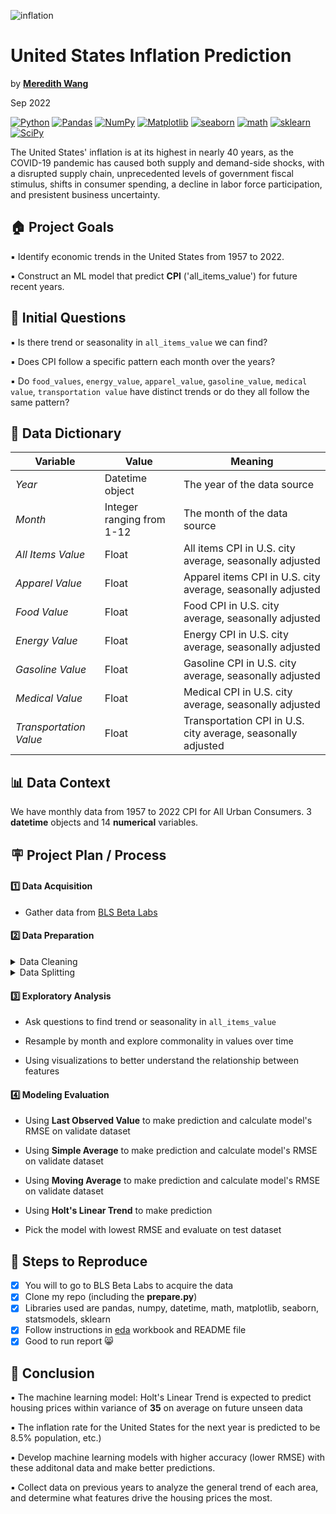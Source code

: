 ![inflation](https://user-images.githubusercontent.com/105242871/188526013-4313105f-5b16-4330-814d-2f1499d2bc45.png)

# United States Inflation Prediction
by [**Meredith Wang**](https://www.linkedin.com/in/m3redithw/)

Sep 2022

<a href="#"><img alt="Python" src="https://img.shields.io/badge/Python-013243.svg?logo=python&logoColor=white"></a>
<a href="#"><img alt="Pandas" src="https://img.shields.io/badge/Pandas-150458.svg?logo=pandas&logoColor=white"></a>
<a href="#"><img alt="NumPy" src="https://img.shields.io/badge/Numpy-2a4d69.svg?logo=numpy&logoColor=white"></a>
<a href="#"><img alt="Matplotlib" src="https://img.shields.io/badge/Matplotlib-8DF9C1.svg?logo=matplotlib&logoColor=white"></a>
<a href="#"><img alt="seaborn" src="https://img.shields.io/badge/seaborn-65A9A8.svg?logo=pandas&logoColor=white"></a>
<a href="#"><img alt="math" src="https://img.shields.io/badge/math-adcbe3.svg?logo=plotly&logoColor=white"></a>
<a href="#"><img alt="sklearn" src="https://img.shields.io/badge/sklearn-4b86b4.svg?logo=scikitlearn&logoColor=white"></a>
<a href="#"><img alt="SciPy" src="https://img.shields.io/badge/SciPy-1560bd.svg?logo=scipy&logoColor=white"></a>


The United States' inflation is at its highest in nearly 40 years, as the COVID-19 pandemic has caused both supply and demand-side shocks, with a disrupted supply chain, unprecedented levels of government fiscal stimulus, shifts in consumer spending, a decline in labor force participation, and presistent business uncertainty.

## :house:   Project Goals
▪️ Identify economic trends in the United States from 1957 to 2022.

▪️ Construct an ML model that predict **CPI** ('all_items_value') for future recent years.

## :memo:   Initial Questions
▪️ Is there trend or seasonality in `all_items_value` we can find?

▪️ Does CPI follow a specific pattern each month over the years?

▪️ Do `food_values`, `energy_value`, `apparel_value`, `gasoline_value`, `medical value`, `transportation value` have distinct trends or do they all follow the same pattern?

## :open_file_folder:   Data Dictionary
**Variable** |    **Value**    | **Meaning**
---|---|---
*Year* | Datetime object | The year of the data source
*Month* | Integer ranging from 1-12 | The month of the data source
*All Items Value* | Float | All items CPI in U.S. city average, seasonally adjusted
*Apparel Value* | Float | Apparel items CPI in U.S. city average, seasonally adjusted
*Food Value* | Float | Food CPI in U.S. city average, seasonally adjusted
*Energy Value* | Float | Energy CPI in U.S. city average, seasonally adjusted
*Gasoline Value* | Float | Gasoline CPI in U.S. city average, seasonally adjusted
*Medical Value* | Float | Medical CPI in U.S. city average, seasonally adjusted
*Transportation Value*| Float | Transportation CPI in U.S. city average, seasonally adjusted

## 📊   Data Context
We have monthly data from 1957 to 2022 CPI for All Urban Consumers. 3 **datetime** objects and 14 **numerical** variables.

## :placard:   Project Plan / Process
#### :one:   Data Acquisition

- Gather data from [BLS Beta Labs](https://beta.bls.gov/labs/)

#### :two:   Data Preparation

<details>
<summary> Data Cleaning</summary>

- **Join Tables:**
    - All 8 tables on joined on time index
    
    - Merging and concatenation are done in Microsoft Excel.
    
- **Rename Column**
     ```sh
     df = df.rename(columns={'period': 'month'})
     ```
    
- **Convert Datatype**
     ```sh
     df['label'] = pd.to_datetime(df['label'], infer_datetime_format=True)
     df['year'] =  pd.to_datetime(df['year']).dt.to_period('Y')
     df['month'] = df['month'].str.replace('M', '')
     ```
    
- Create function `get_data` to clean and prepare data with steps above

- Import [prepare.py](prepare.py)

- Test prepare function

- Call the function, and store the cleaned data in the form of dataframe
</details>

<details>
<summary> Data Splitting</summary>

- Using percentage-based method to split data into **train, validate, test**

- Check the size of each dataset
     ```sh
     train.shape, validate.shape, test.shape
     ```
</details>

#### :three:   Exploratory Analysis
- Ask questions to find trend or seasonality in `all_items_value`

- Resample by month and explore commonality in values over time

- Using visualizations to better understand the relationship between features

#### :four:    Modeling Evaluation
- Using **Last Observed Value** to make prediction and calculate model's RMSE on validate dataset

- Using **Simple Average** to make prediction and calculate model's RMSE on validate dataset

- Using **Moving Average** to make prediction and calculate model's RMSE on validate dataset

- Using **Holt's Linear Trend** to make prediction

- Pick the model with lowest RMSE and evaluate on test dataset

## :repeat:   Steps to Reproduce
- [x] You will to go to BLS Beta Labs to acquire the data
- [x] Clone my repo (including the **prepare.py**) 
- [x] Libraries used are pandas, numpy, datetime, math, matplotlib, seaborn, statsmodels, sklearn
- [x] Follow instructions in [eda](eda.ipynb) workbook and README file
- [x] Good to run report :smile_cat:

## :key:    Conclusion

▪️ The machine learning model: Holt's Linear Trend is expected to predict housing prices within variance of **35** on average on future unseen data

▪️ The inflation rate for the United States for the next year is predicted to be 8.5%
population, etc.)

▪️ Develop machine learning models with higher accuracy (lower RMSE) with these additonal data and make better predictions.

▪️ Collect data on previous years to analyze the general trend of each area, and determine what features drive the housing prices the most.
